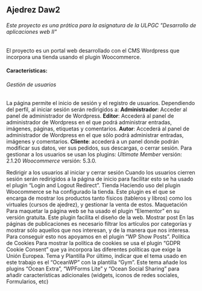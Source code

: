 ## Ajedrez Daw2

###### Este proyecto es una prática para la asignatura de la ULPGC "Desarrollo de aplicaciones web II"

El proyecto es un portal web desarrollado con el CMS Wordpress que incorpora una tienda usando el plugin Woocommerce.

#### Características:

###### Gestión de usuarios
La página permite el inicio de sesión y el registro de usuarios. Dependiendo del perfil, al iniciar sesión serán redirigidos a:
	**Administrador**: Acceder al panel de administrador de Wordpress.
	**Editor**: Accederá al panel de administrador de Wordpress en el que podrá administrar entradas, imágenes, páginas, etiquetas y comentarios.
	**Autor**: Accederá al panel de administrador de Wordpress en el que sólo podrá administrar entradas, imágenes y comentarios.
	**Cliente**: accederá a un panel donde podrán modificar sus datos, ver sus pedidos, sus descargas, o cerrar sesión. 
Para gestionar a los usuarios se usan los plugins:
 *Ultimate Member* versión: 2.1.20 
 *Woocommerce* versión: 5.3.0.

Redirigir a los usuarios al iniciar y cerrar sesión
Cuando los usuarios cierren sesión serán redirigidos a la página de inicio para facilitar esto se ha usado el plugin “Login and Logout Redirect”.
Tienda
Haciendo uso del plugin Woocommerce se ha configurado la tienda. Este plugin es el que se encarga de mostrar los productos tanto físicos (tableros y libros) como los virtuales (cursos de ajedrez), y gestionar la venta de estos. 
Maquetación
Para maquetar la página web se ha usado el plugin “Elementor” en su versión gratuita. Este plugin facilita el diseño de la web.
Mostrar post
En las páginas de publicaciones es necesario filtrar los artículos por categorías y mostrar sólo aquellos que nos interesan, y de la manera que nos interesa. Para conseguir esto nos apoyamos en el plugin “WP Show Posts”.
Política de Cookies
Para mostrar la política de cookies se usa el plugin “GDPR Cookie Consent” que ya incorpora las diferentes políticas que exige la Unión Europea.
Tema y Plantilla
Por último, indicar que el tema usado en este trabajo es el “OceanWP” con la plantilla “Gym”. Este tema añade los plugins “Ocean Extra”, “WPForms Lite” y “Ocean Social Sharing” para añadir características adicionales (widgets, iconos de redes sociales, Formularios, etc)



